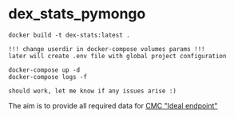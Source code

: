 # dex_stats_pymongo


```
docker build -t dex-stats:latest .

!!! change userdir in docker-compose volumes params !!!
later will create .env file with global project configuration

docker-compose up -d
docker-compose logs -f

should work, let me know if any issues arise :)

```



The aim is to provide all required data for [CMC "Ideal endpoint"](https://docs.google.com/document/d/1S4urpzUnO2t7DmS_1dc4EL4tgnnbTObPYXvDeBnukCg/edit#)
